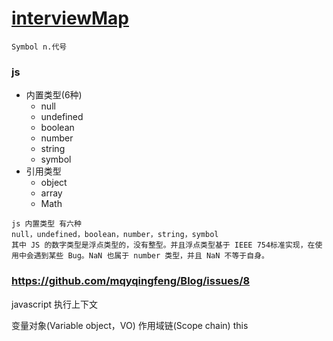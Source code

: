 # [interviewMap](https://yuchengkai.cn/docs/frontend)   
`Symbol n.代号`


### js 
* 内置类型(6种)
    * null
    * undefined
    * boolean 
    * number
    * string 
    * symbol 
* 引用类型
    * object
    * array 
    * Math
        
```
js 内置类型 有六种
null，undefined，boolean，number，string，symbol
其中 JS 的数字类型是浮点类型的，没有整型。并且浮点类型基于 IEEE 754标准实现，在使用中会遇到某些 Bug。NaN 也属于 number 类型，并且 NaN 不等于自身。
```




###  https://github.com/mqyqingfeng/Blog/issues/8

javascript 执行上下文

变量对象(Variable object，VO)
作用域链(Scope chain)
this
